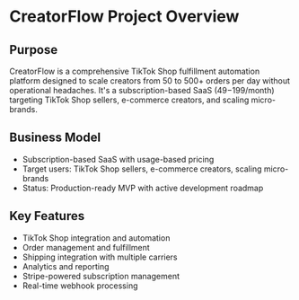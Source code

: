 # CreatorFlow Project Overview

## Purpose
CreatorFlow is a comprehensive TikTok Shop fulfillment automation platform designed to scale creators from 50 to 500+ orders per day without operational headaches. It's a subscription-based SaaS ($49-$199/month) targeting TikTok Shop sellers, e-commerce creators, and scaling micro-brands.

## Business Model
- Subscription-based SaaS with usage-based pricing
- Target users: TikTok Shop sellers, e-commerce creators, scaling micro-brands
- Status: Production-ready MVP with active development roadmap

## Key Features
- TikTok Shop integration and automation
- Order management and fulfillment
- Shipping integration with multiple carriers
- Analytics and reporting
- Stripe-powered subscription management
- Real-time webhook processing